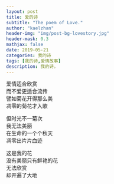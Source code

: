 ```yaml
---
layout: post
title: 爱的诗
subtitle: "The poem of Love."
author: "kaelzhan"
header-img: "img/post-bg-lovestory.jpg"
header-mask: 0.3
mathjax: false
date: 2019-05-21
categories: 我的诗
tags: [我的诗,爱情故事]
description: 我的诗。
---
```


爱情适合欣赏  
而不爱更适合流传  
譬如菊花开得那么美  
凋零的菊花才入歌  

但时光不一菊次  
我无法美丽  
在生命的一个个秋天  
凋零出片片血迹  

这是我的花  
没有美丽只有鲜艳的花  
无法欣赏  
却开遍了大地  
